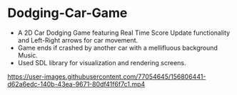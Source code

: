 # Dodging-Car-Game

- A 2D Car Dodging Game featuring Real Time Score Update functionality and Left-Right arrows 
for car movement.
- Game ends if crashed by another car with a mellifluous background Music.
- Used SDL library for visualization and rendering screens.


https://user-images.githubusercontent.com/77054645/156806441-d62a6edc-140b-43ea-9671-80df41f6f7c1.mp4